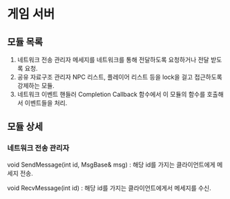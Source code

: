# 게임 서버
## 모듈 목록
1. 네트워크 전송 관리자
메세지를 네트워크를 통해 전달하도록 요청하거나 전달 받도록 요청.
2. 공유 자료구조 관리자
NPC 리스트, 플레이어 리스트 등을 lock을 걸고 접근하도록 강제하는 모듈.
3. 네트워크 이벤트 핸들러
Completion Callback 함수에서 이 모듈의 함수를 호출해서 이벤트들을 처리.

## 모듈 상세
### 네트워크 전송 관리자
void SendMessage(int id, MsgBase& msg) :
해당 id를 가지는 클라이언트에게 메세지 전송.

void RecvMessage(int id) :
해당 id를 가지는 클라이언트에게서 메세지를 수신.